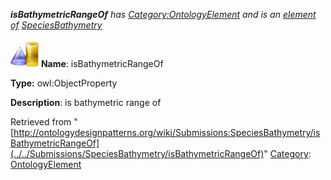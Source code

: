 ___isBathymetricRangeOf__ has [Category:OntologyElement](../../Category/OntologyElement "Category:OntologyElement") and is an [element of](../../Property/ElementOf "Property:ElementOf") [SpeciesBathymetry](../../Submissions/SpeciesBathymetry "Submissions:SpeciesBathymetry")_


  




[![ObjectProperty](../../images/thumb/c/c3/ObjectProperty.gif/45px-ObjectProperty.gif)](../../Image/ObjectProperty.gif "ObjectProperty")
__Name__: isBathymetricRangeOf 


__Type:__ owl:ObjectProperty 


__Description__: is bathymetric range of 





Retrieved from "[http://ontologydesignpatterns.org/wiki/Submissions:SpeciesBathymetry/isBathymetricRangeOf](../../Submissions/SpeciesBathymetry/isBathymetricRangeOf)"
 [Category](http://ontologydesignpatterns.org/wiki/Special:Categories "Special:Categories"): [OntologyElement](../../Category/OntologyElement "Category:OntologyElement")